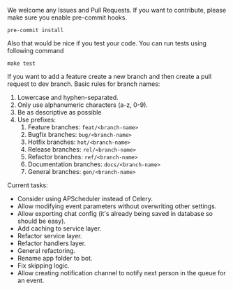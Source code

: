 We welcome any Issues and Pull Requests.
If you want to contribute, please make sure you enable pre-commit hooks.
```
pre-commit install
```

Also that would be nice if you test your code. You can run tests using following command
```
make test
```

If you want to add a feature create a new branch and then create a pull request to dev branch.
Basic rules for branch names:
1. Lowercase and hyphen-separated.
2. Only use alphanumeric characters (a-z, 0-9).
3. Be as descriptive as possible
4. Use prefixes:
    1. Feature branches: `feat/<branch-name>`
    2. Bugfix branches: `bug/<branch-name>`
    3. Hotfix branches: `hot/<branch-name>`
    4. Release branches: `rel/<branch-name>`
    5. Refactor branches: `ref/<branch-name>`
    6. Documentation branches: `docs/<branch-name>`
    7. General branches: `gen/<branch-name>`

Current tasks:
* Consider using APScheduler instead of Celery.
* Allow modifying event parameters without overwriting other settings.
* Allow exporting chat config (it's already being saved in database so should be easy).
* Add caching to service layer.
* Refactor service layer.
* Refactor handlers layer.
* General refactoring.
* Rename app folder to bot.
* Fix skipping logic.
* Allow creating notification channel to notify next person in the queue for an event.
